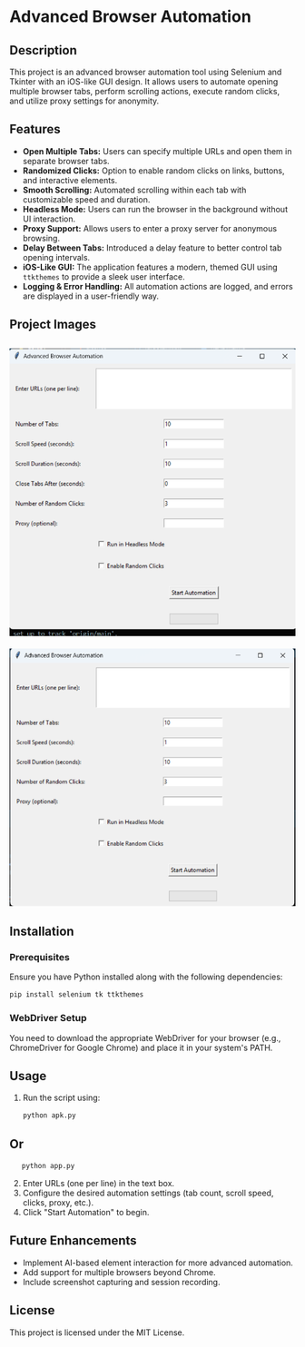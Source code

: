 # Advanced Browser Automation

## Description
This project is an advanced browser automation tool using Selenium and Tkinter with an iOS-like GUI design. It allows users to automate opening multiple browser tabs, perform scrolling actions, execute random clicks, and utilize proxy settings for anonymity.

## Features
- **Open Multiple Tabs:** Users can specify multiple URLs and open them in separate browser tabs.
- **Randomized Clicks:** Option to enable random clicks on links, buttons, and interactive elements.
- **Smooth Scrolling:** Automated scrolling within each tab with customizable speed and duration.
- **Headless Mode:** Users can run the browser in the background without UI interaction.
- **Proxy Support:** Allows users to enter a proxy server for anonymous browsing.
- **Delay Between Tabs:** Introduced a delay feature to better control tab opening intervals.
- **iOS-Like GUI:** The application features a modern, themed GUI using `ttkthemes` to provide a sleek user interface.
- **Logging & Error Handling:** All automation actions are logged, and errors are displayed in a user-friendly way.


## Project Images

![APK GUI Image](./demo/apk_img.png)
---
![APP GUI Image](./demo/app.png)



## Installation
### Prerequisites
Ensure you have Python installed along with the following dependencies:
```sh
pip install selenium tk ttkthemes
```

### WebDriver Setup
You need to download the appropriate WebDriver for your browser (e.g., ChromeDriver for Google Chrome) and place it in your system's PATH.

## Usage
1. Run the script using:
   ```sh
   python apk.py
   ```
## Or
```sh
   python app.py
```
2. Enter URLs (one per line) in the text box.
3. Configure the desired automation settings (tab count, scroll speed, clicks, proxy, etc.).
4. Click "Start Automation" to begin.

## Future Enhancements
- Implement AI-based element interaction for more advanced automation.
- Add support for multiple browsers beyond Chrome.
- Include screenshot capturing and session recording.

## License
This project is licensed under the MIT License.

